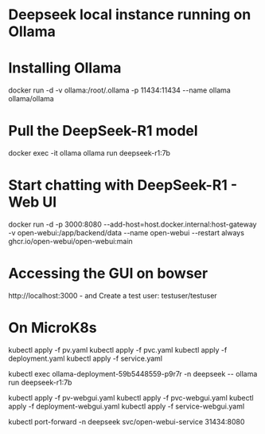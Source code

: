 # Deepseek local instance running on Ollama

# Installing Ollama
docker run -d -v ollama:/root/.ollama -p 11434:11434 --name ollama ollama/ollama

# Pull the DeepSeek-R1 model
docker exec -it ollama ollama run deepseek-r1:7b

# Start chatting with DeepSeek-R1 - Web UI
docker run -d -p 3000:8080 --add-host=host.docker.internal:host-gateway -v open-webui:/app/backend/data --name open-webui --restart always ghcr.io/open-webui/open-webui:main

# Accessing the GUI on bowser 
http://localhost:3000 - and Create a test user: testuser/testuser


# On MicroK8s

kubectl apply -f pv.yaml
kubectl apply -f pvc.yaml
kubectl apply -f deployment.yaml
kubectl apply -f service.yaml

kubectl exec ollama-deployment-59b5448559-p9r7r -n deepseek -- ollama run deepseek-r1:7b


kubectl apply -f pv-webgui.yaml
kubectl apply -f pvc-webgui.yaml
kubectl apply -f deployment-webgui.yaml
kubectl apply -f service-webgui.yaml

kubectl port-forward -n deepseek svc/open-webui-service 31434:8080
